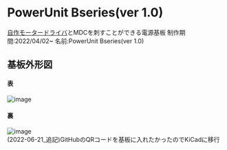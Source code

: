 # PowerUnit Bseries(ver 1.0)
[自作モータードライバ](https://github.com/Issaimaru/MoterDriver_v1)とMDCを刺すことができる電源基板 制作期間:2022/04/02~ 名前:PowerUnit Bseries(ver 1.0)

## 基板外形図
#### 表
![image](https://user-images.githubusercontent.com/80198387/175341575-98449f18-78f5-4ff7-93c1-70e6229af2ca.png)<br>
#### 裏
![image](https://user-images.githubusercontent.com/80198387/175341750-3d81d61b-4435-4e29-809e-2f7eab348755.png)<br>
(2022-06-21_追記)GitHubのQRコードを基板に入れたかったのでKiCadに移行
